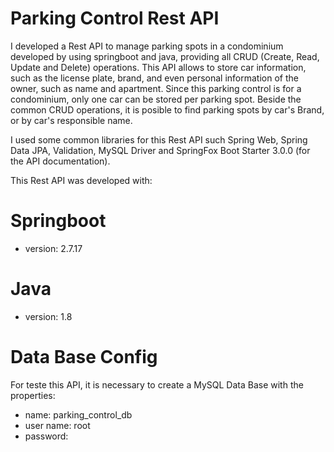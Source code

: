 # Parking Control Rest API

I developed a Rest API to manage parking spots in a condominium developed by using springboot and java, providing all CRUD (Create, Read, Update and Delete) operations.
This API allows to store car information, such as the license plate, brand, and even personal information of the owner, such as name and apartment.
Since this parking control is for a condominium, only one car can be stored per parking spot.
Beside the common CRUD operations, it is posible to find parking spots by car's Brand, or by car's responsible name.


I used some common libraries for this Rest API such Spring Web, Spring Data JPA, Validation, MySQL Driver and
SpringFox Boot Starter 3.0.0 (for the API documentation).


This Rest API was developed with:

# Springboot
- version: 2.7.17

# Java
- version: 1.8

# Data Base Config 
For teste this API, it is necessary to create a MySQL Data Base with the properties: 
- name: parking_control_db
- user name: root
- password: 

